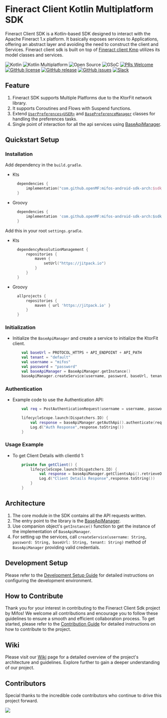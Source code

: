 # Fineract Client Kotlin Multiplatform SDK

Fineract Client SDK is a Kotlin-based SDK designed to interact with the Apache Fineract 1.x platform. It basically exposes services to Applications, offering an abstract layer and avoiding the need to construct the client and Services.
Fineract client sdk is built on top of [Fineract client Kmp](https://github.com/openMF/fineract-client-kmp) utilizes its model classes and services.

![Kotlin](https://img.shields.io/badge/kotlin-%237F52FF.svg?style=flat-square&logo=kotlin&logoColor=white)
![Kotlin Multiplatform](https://img.shields.io/badge/Kotlin%20Multiplatform-4c8d3f?style=flat-square&logo=kotlin&logoColor=white)
![Open Source](https://img.shields.io/badge/Open%20Source-Yes-brightgreen)
![GSoC](https://img.shields.io/badge/GSoC-yellow)
[![PRs Welcome](https://img.shields.io/badge/PRs-welcome-brightgreen.svg?style=flat-square)](http://makeapullrequest.com)
[![GitHub license](https://img.shields.io/badge/License-MPL_2.0-brightgreen.svg)](https://github.com/openMF/fineract-client-kmp-sdk/tree/main)
[![GitHub release](https://img.shields.io/badge/release-v0.0.1-blue)](https://github.com/openMF/fineract-client-kmp-sdk/releases/)
[![GitHub issues](https://img.shields.io/github/issues/Naereen/StrapDown.js.svg)](https://github.com/openMF/fineract-client-kmp-sdk/issues/)
[![Slack](https://img.shields.io/badge/Slack-4A154B?style=flat-square&logo=slack&logoColor=white)](https://join.slack.com/t/mifos/shared_invite/zt-2wvi9t82t-DuSBdqdQVOY9fsqsLjkKPA)

## Feature


1. Fineract SDK supports Multiple Platforms due to the KtorFit network library.
2. It supports Coroutines and Flows with Suspend functions.
3. Extend [`UserPreferences<USER>`](https://github.com/openMF/mifos-android-sdk-arch/blob/development/core/src/main/java/org/mifos/core/sharedpreference/UserPreferences.kt) and [`BasePreferenceManager`](https://github.com/openMF/mifos-android-sdk-arch/blob/development/core/src/main/java/org/mifos/core/sharedpreference/BasePreferenceManager.kt) classes for handling the preferences tasks.
4. Single point of interaction for all the api services using [BaseApiManager](https://github.com/openMF/mifos-android-sdk-arch/blob/development/core/src/main/java/org/mifos/core/apimanager/BaseApiManager.kt).

## Quickstart Setup

### Installation

Add dependency in the `build.gradle`.

- Kts

  ```kts
    dependencies {
        implementation("com.github.openMF:mifos-android-sdk-arch:$sdk_Version")
    }
  ```

- Groovy
  ```groovy
    dependencies {
        implementation 'com.github.openMF:mifos-android-sdk-arch:$sdk_Version'
    }
  ```

Add this in your root `settings.gradle`.

- Kts

  ```Kotlin
    dependencyResolutionManagement {
        repositories {
            maven {
                setUrl("https://jitpack.io")
            }
        }
    }
  ```

- Groovy

  ```groovy
    allprojects {
        repositories {
            maven { url 'https://jitpack.io' }
        }
    }
  ```

### Initialization

- Initialize the `BaseApiManager` and create a service to initialize the KtorFit client.

    ```Kotlin
        val baseUrl = PROTOCOL_HTTPS + API_ENDPOINT + API_PATH
        val tenant = "default"
        val username = "mifos"
        val password = "password"
        val baseApiManager = BaseApiManager.getInstance()
        baseApiManager.createService(username, password, baseUrl, tenant, false)
    ```

### Authentication

- Example code to use the Authentication API:

    ```Kotlin
        val req = PostAuthenticationRequest(username = username, password = password)

        lifecycleScope.launch(Dispatchers.IO) {
            val response = baseApiManager.getAuthApi().authenticate(req, true)
            Log.d("Auth Response",response.toString())    
        }
    ```

### Usage Example
- To get Client Details with clientId 1:

    ```Kotlin
        private fun getClient() {
            lifecycleScope.launch(Dispatchers.IO) {
                val response = baseApiManager.getClientsApi().retrieveOne11(1, false)
                Log.d("Client Details Response",response.toString())
            }
        }
    ```

## Architecture

1. The core module in the SDK contains all the API requests written.
2. The entry point to the library is the [BaseApiManager](https://github.com/openMF/mifos-android-sdk-arch/blob/development/core/src/main/java/org/mifos/core/apimanager/BaseApiManager.kt).
3. Use companion object's `getInstance()` function to get the instance of the implementation of `BaseApiManager`.
4. For setting up the services, call `createService(username: String, password: String, baseUrl: String, tenant: String)` method of `BaseApiManager` providing valid credentials.

## Development Setup
Please refer to the  [Development Setup Guide](https://github.com/openMF/fineract-client-kmp-sdk/wiki/Set-up-an-environment) for detailed instructions on configuring the development environment.

## How to Contribute
Thank you for your interest in contributing to the Fineract Client Sdk project by Mifos! We welcome all contributions and encourage you to follow these guidelines to ensure a smooth and efficient collaboration process.
To get started, please refer to the [Contribution Guide](https://github.com/openMF/fineract-client-kmp-sdk/wiki/How-to-Contribute) for detailed instructions on how to contribute to the project.


## Wiki

Please visit our [Wiki](https://github.com/openMF/fineract-client-kmp-sdk/wiki) page for a detailed overview of the project's architecture and guidelines. Explore further to gain a deeper understanding of our project.

## Contributors

Special thanks to the incredible code contributors who continue to drive this project forward.

<a href="https://github.com/openMF/fineract-client-kmp-sdk/graphs/contributors">
  <img src="https://contrib.rocks/image?repo=openMF/fineract-client-kmp-sdk" />
</a>